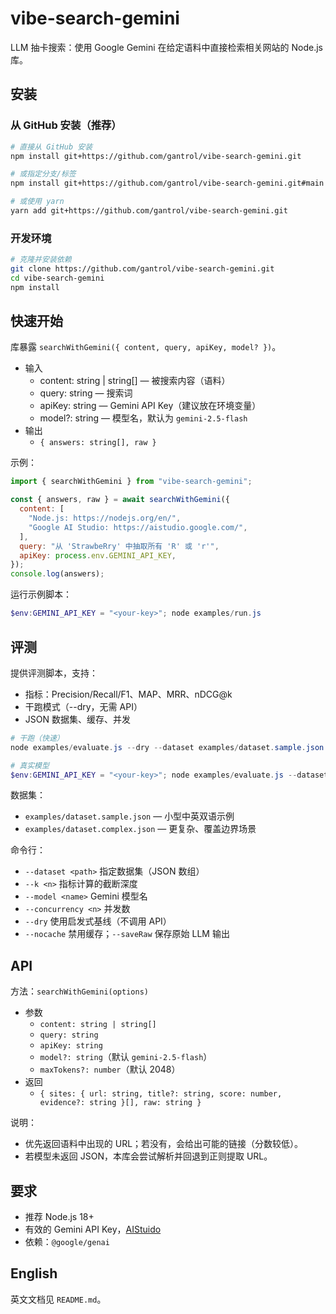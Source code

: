 # vibe-search-gemini

LLM 抽卡搜索：使用 Google Gemini 在给定语料中直接检索相关网站的 Node.js 库。

## 安装

### 从 GitHub 安装（推荐）

```bash
# 直接从 GitHub 安装
npm install git+https://github.com/gantrol/vibe-search-gemini.git

# 或指定分支/标签
npm install git+https://github.com/gantrol/vibe-search-gemini.git#main

# 或使用 yarn
yarn add git+https://github.com/gantrol/vibe-search-gemini.git
```

### 开发环境

```bash
# 克隆并安装依赖
git clone https://github.com/gantrol/vibe-search-gemini.git
cd vibe-search-gemini
npm install
```

## 快速开始

库暴露 `searchWithGemini({ content, query, apiKey, model? })`。

- 输入
  - content: string | string[] — 被搜索内容（语料）
  - query: string — 搜索词
  - apiKey: string — Gemini API Key（建议放在环境变量）
  - model?: string — 模型名，默认为 `gemini-2.5-flash`
- 输出
  - `{ answers: string[], raw }`

示例：

```js
import { searchWithGemini } from "vibe-search-gemini";

const { answers, raw } = await searchWithGemini({
  content: [
    "Node.js: https://nodejs.org/en/",
    "Google AI Studio: https://aistudio.google.com/",
  ],
  query: "从 'StrawbeRry' 中抽取所有 'R' 或 'r'",
  apiKey: process.env.GEMINI_API_KEY,
});
console.log(answers);
```

运行示例脚本：

```powershell
$env:GEMINI_API_KEY = "<your-key>"; node examples/run.js
```

## 评测

提供评测脚本，支持：
- 指标：Precision/Recall/F1、MAP、MRR、nDCG@k
- 干跑模式（--dry，无需 API）
- JSON 数据集、缓存、并发

```powershell
# 干跑（快速）
node examples/evaluate.js --dry --dataset examples/dataset.sample.json --k 5 --concurrency 2

# 真实模型
$env:GEMINI_API_KEY = "<your-key>"; node examples/evaluate.js --dataset examples/dataset.sample.json --k 5 --concurrency 2 --model gemini-2.5-flash
```

数据集：
- `examples/dataset.sample.json` — 小型中英双语示例
- `examples/dataset.complex.json` — 更复杂、覆盖边界场景

命令行：
- `--dataset <path>` 指定数据集（JSON 数组）
- `--k <n>` 指标计算的截断深度
- `--model <name>` Gemini 模型名
- `--concurrency <n>` 并发数
- `--dry` 使用启发式基线（不调用 API）
- `--nocache` 禁用缓存；`--saveRaw` 保存原始 LLM 输出

## API

方法：`searchWithGemini(options)`
- 参数
  - `content: string | string[]`
  - `query: string`
  - `apiKey: string`
  - `model?: string`（默认 `gemini-2.5-flash`）
  - `maxTokens?: number`（默认 2048）
- 返回
  - `{ sites: { url: string, title?: string, score: number, evidence?: string }[], raw: string }`

说明：
- 优先返回语料中出现的 URL；若没有，会给出可能的链接（分数较低）。
- 若模型未返回 JSON，本库会尝试解析并回退到正则提取 URL。

## 要求

- 推荐 Node.js 18+
- 有效的 Gemini API Key，[AIStuido](https://aistudio.google.com/apikey)
- 依赖：`@google/genai`

## English

英文文档见 `README.md`。
